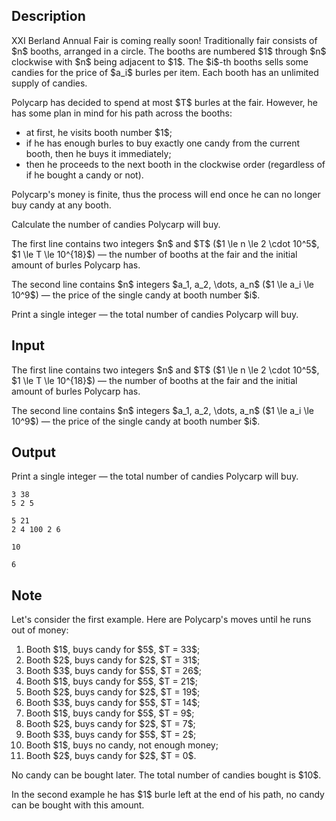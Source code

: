 ## Description

<div><p>XXI Berland Annual Fair is coming really soon! Traditionally fair consists of $n$ booths, arranged in a circle. The booths are numbered $1$ through $n$ clockwise with $n$ being adjacent to $1$. The $i$-th booths sells some candies for the price of $a_i$ burles per item. Each booth has an unlimited supply of candies.</p><p>Polycarp has decided to spend at most $T$ burles at the fair. However, he has some plan in mind for his path across the booths:</p><ul> <li> at first, he visits booth number $1$; </li><li> if he has enough burles to buy <span class="tex-font-style-bf">exactly one</span> candy from the current booth, then he buys it immediately; </li><li> then he proceeds to the next booth in the clockwise order (regardless of if he bought a candy or not). </li></ul><p>Polycarp's money is finite, thus the process will end once he can no longer buy candy at any booth.</p><p>Calculate the number of candies Polycarp will buy.</p></div><div class="input-specification"><p>The first line contains two integers $n$ and $T$ ($1 \le n \le 2 \cdot 10^5$, $1 \le T \le 10^{18}$) — the number of booths at the fair and the initial amount of burles Polycarp has.</p><p>The second line contains $n$ integers $a_1, a_2, \dots, a_n$ ($1 \le a_i \le 10^9$) — the price of the single candy at booth number $i$.</p></div><div class="output-specification"><p>Print a single integer — the total number of candies Polycarp will buy.</p></div>

## Input

<p>The first line contains two integers $n$ and $T$ ($1 \le n \le 2 \cdot 10^5$, $1 \le T \le 10^{18}$) — the number of booths at the fair and the initial amount of burles Polycarp has.</p><p>The second line contains $n$ integers $a_1, a_2, \dots, a_n$ ($1 \le a_i \le 10^9$) — the price of the single candy at booth number $i$.</p>

## Output

<p>Print a single integer — the total number of candies Polycarp will buy.</p>





```input1
3 38
5 2 5

```




```input2
5 21
2 4 100 2 6

```




```output1
10

```




```output2
6

```



## Note

<p>Let's consider the first example. Here are Polycarp's moves until he runs out of money:</p><ol> <li> Booth $1$, buys candy for $5$, $T = 33$; </li><li> Booth $2$, buys candy for $2$, $T = 31$; </li><li> Booth $3$, buys candy for $5$, $T = 26$; </li><li> Booth $1$, buys candy for $5$, $T = 21$; </li><li> Booth $2$, buys candy for $2$, $T = 19$; </li><li> Booth $3$, buys candy for $5$, $T = 14$; </li><li> Booth $1$, buys candy for $5$, $T = 9$; </li><li> Booth $2$, buys candy for $2$, $T = 7$; </li><li> Booth $3$, buys candy for $5$, $T = 2$; </li><li> Booth $1$, buys no candy, not enough money; </li><li> Booth $2$, buys candy for $2$, $T = 0$. </li></ol><p>No candy can be bought later. The total number of candies bought is $10$.</p><p>In the second example he has $1$ burle left at the end of his path, no candy can be bought with this amount.</p>
